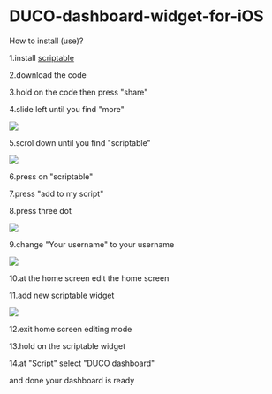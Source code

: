 # DUCO-dashboard-widget-for-iOS

How to install (use)?

1.install [scriptable](https://apps.apple.com/th/app/scriptable/id1405459188)

2.download the code

3.hold on the code then press "share"

4.slide left until you find "more"

![](https://github.com/l3oatkunGG/DUCO-dashboard-widget-for-iOS/blob/main/Picture/027FE997-E141-40C5-B342-6FB3B7D55278.gif)

5.scrol down until you find "scriptable"

![](https://github.com/l3oatkunGG/DUCO-dashboard-widget-for-iOS/blob/main/Picture/6744C1A6-AE80-4065-B5DF-A9D44D8884B1.gif)

6.press on "scriptable"

7.press "add to my script"

8.press three dot

![](https://github.com/l3oatkunGG/DUCO-dashboard-widget-for-iOS/blob/main/Picture/A9F23E55-4627-4C9D-B7C1-B79EFB4E0223.jpeg)

9.change "Your username" to your username

![](https://github.com/l3oatkunGG/DUCO-dashboard-widget-for-iOS/blob/main/Picture/8D19093A-A699-4D90-B1D8-497DC4F3C1D8.jpeg)

10.at the home screen edit the home screen

11.add new scriptable widget

![](https://github.com/l3oatkunGG/DUCO-dashboard-widget-for-iOS/blob/main/Picture/F5A898E6-8B31-4E6B-9570-0151B48D7017.jpeg)

12.exit home screen editing mode

13.hold on the scriptable widget

14.at "Script" select "DUCO dashboard"

and done your dashboard is ready

